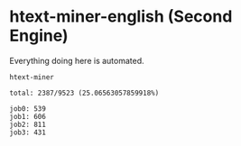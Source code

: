 # htext-miner-english (Second Engine)

Everything doing here is automated.

```
htext-miner

total: 2387/9523 (25.06563057859918%)

job0: 539
job1: 606
job2: 811
job3: 431
```